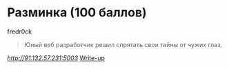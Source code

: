 # Разминка (100 баллов)

fredr0ck

> Юный веб разработчик решил спрятать свои тайны от чужих глаз.

*http://91.132.57.231:5003*
[Write-up](writeup.md)
